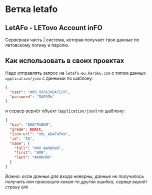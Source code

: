 # Ветка letafo
## LetAFo - LETovo Account inFO 

Серверная часть | система, которая получает твои данные по летовскому логину и паролю.

## Как использовать в своих проектах

Надо отправлять запрос на `letafo-eu.heroku.com` с типом данных `application/json` с данными по шаблону:

```json
{
  "user": "ИМЯ_ПОЛЬЗОВАТЕЛЯ",
  "password": "ПАРОЛЬ"
}
```

и сервер вернёт объект (`application/json`) по шаблону:
```json
{
  "bio": "БИОГРАФИЯ",
  "grade": КЛАСС,
  "icon-url": "URL_АВАТАРКИ",
  "id": "ID",
  "name": {
    "full": "ИМЯ_ФАМИЛИЯ",
    "first": "ИМЯ",
    "last": "ФАМИЛИЯ"
  }
}
```
*Важно: если данные для входа неверны, данные не получилось получить или произошла какая-то другая ошибка, сервер вернёт строку `ERR`*


